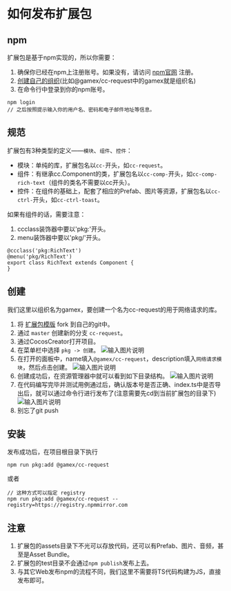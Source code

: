 # 如何发布扩展包

## npm

扩展包是基于npm实现的，所以你需要：

1. 确保你已经在npm上注册账号。如果没有，请访问 [npm官网](https://www.npmjs.com/) 注册。
2. [创建自己的组织](https://www.npmjs.com/org/create)(比如@gamex/cc-request中的gamex就是组织名)
3. 在命令行中登录到你的npm账号。

```
npm login
// 之后按照提示输入你的用户名、密码和电子邮件地址等信息。
```

## 规范

扩展包有3种类型的定义——`模块`、`组件`、`控件`：

- 模块：单纯的库，扩展包名以`cc-`开头，如`cc-request`。
- 组件：有继承cc.Component的类，扩展包名以`cc-comp-`开头，如`cc-comp-rich-text`（组件的类名不需要以cc开头）。
- 控件：在组件的基础上，配套了相应的Prefab、图片等资源，扩展包名以`cc-ctrl-`开头，如`cc-ctrl-toast`。

如果有组件的话，需要注意：

1. ccclass装饰器中要以'pkg:'开头。
2. menu装饰器中要以'pkg/'开头。

```
@ccclass('pkg:RichText')
@menu('pkg/RichText')
export class RichText extends Component {
}
```

## 创建

我们这里以组织名为gamex，要创建一个名为cc-request的用于网络请求的库。

1. 将 [扩展包模版](https://gitee.com/cocos2d-zp/cococs-creator-frame-pkg) fork 到自己的git中。
2. 通过 `master` 创建新的分支 `cc-request`。
3. 通过CocosCreator打开项目。
4. 在菜单栏中选择 `pkg -> 创建`。
   ![输入图片说明](https://foruda.gitee.com/images/1711552828304389338/6fb85856_542337.png "iShot_2024-03-27_22.12.03.png")
5. 在打开的面板中，name填入`@gamex/cc-request`，description填入`网络请求模块`，然后点击创建。
   ![输入图片说明](https://foruda.gitee.com/images/1711552847526487515/b629e2ca_542337.png "iShot_2024-03-27_22.12.49.png")
6. 创建成功后，在资源管理器中就可以看到如下目录结构。
   ![输入图片说明](https://foruda.gitee.com/images/1711552861825381634/a939ea13_542337.png "iShot_2024-03-27_22.15.31.png")
7. 在代码编写完毕并测试用例通过后，确认版本号是否正确、index.ts中是否导出后，就可以通过命令行进行发布了(注意需要先cd到当前扩展包的目录下)
   ![输入图片说明](https://foruda.gitee.com/images/1711552874366885699/792ae9d3_542337.png "iShot_2024-03-27_22.18.12.png")
8. 别忘了git push

## 安装

发布成功后，在项目根目录下执行

```
npm run pkg:add @gamex/cc-request
```

或者

```
// 这种方式可以指定 registry
npm run pkg:add @gamex/cc-request --registry=https://registry.npmmirror.com
```

## 注意

1. 扩展包的assets目录下不光可以存放代码，还可以有Prefab、图片、音频，甚至是Asset Bundle。
2. 扩展包的test目录不会通过`npm publish`发布上去。
3. 与其它Web发布npm的流程不同，我们这里不需要将TS代码构建为JS，直接发布即可。